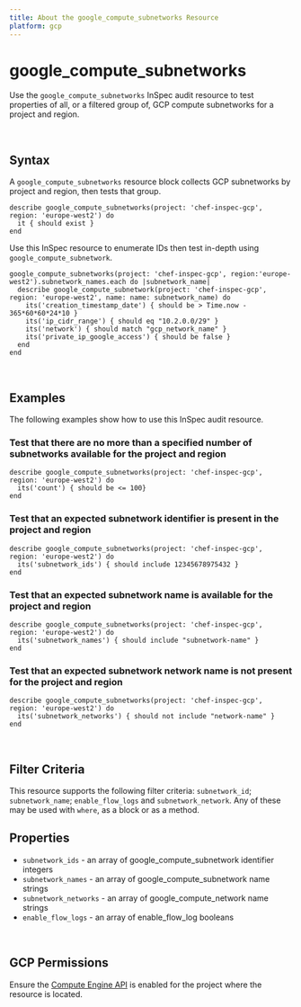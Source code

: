 ```yaml
---
title: About the google_compute_subnetworks Resource
platform: gcp
---
```


# google\_compute\_subnetworks

Use the `google_compute_subnetworks` InSpec audit resource to test properties of all, or a filtered group of, GCP compute subnetworks for a project and region.

<br>

## Syntax

A `google_compute_subnetworks` resource block collects GCP subnetworks by project and region, then tests that group.

    describe google_compute_subnetworks(project: 'chef-inspec-gcp', region: 'europe-west2') do
      it { should exist }
    end

Use this InSpec resource to enumerate IDs then test in-depth using `google_compute_subnetwork`.

    google_compute_subnetworks(project: 'chef-inspec-gcp', region:'europe-west2').subnetwork_names.each do |subnetwork_name|
      describe google_compute_subnetwork(project: 'chef-inspec-gcp', region: 'europe-west2', name: name: subnetwork_name) do
        its('creation_timestamp_date') { should be > Time.now - 365*60*60*24*10 }
        its('ip_cidr_range') { should eq "10.2.0.0/29" }
        its('network') { should match "gcp_network_name" }
        its('private_ip_google_access') { should be false }
      end
    end

<br>

## Examples

The following examples show how to use this InSpec audit resource.

### Test that there are no more than a specified number of subnetworks available for the project and region

    describe google_compute_subnetworks(project: 'chef-inspec-gcp', region: 'europe-west2') do
      its('count') { should be <= 100}
    end

### Test that an expected subnetwork identifier is present in the project and region

    describe google_compute_subnetworks(project: 'chef-inspec-gcp', region: 'europe-west2') do
      its('subnetwork_ids') { should include 12345678975432 }
    end


### Test that an expected subnetwork name is available for the project and region

    describe google_compute_subnetworks(project: 'chef-inspec-gcp', region: 'europe-west2') do
      its('subnetwork_names') { should include "subnetwork-name" }
    end

### Test that an expected subnetwork network name is not present for the project and region

    describe google_compute_subnetworks(project: 'chef-inspec-gcp', region: 'europe-west2') do
      its('subnetwork_networks') { should not include "network-name" }
    end

    
<br>

## Filter Criteria

This resource supports the following filter criteria:  `subnetwork_id`; `subnetwork_name`; `enable_flow_logs`  and `subnetwork_network`. Any of these may be used with `where`, as a block or as a method.

## Properties

*  `subnetwork_ids` - an array of google_compute_subnetwork identifier integers
*  `subnetwork_names` - an array of google_compute_subnetwork name strings
*  `subnetwork_networks` - an array of google_compute_network name strings
*  `enable_flow_logs` - an array of enable_flow_log booleans

<br>


## GCP Permissions

Ensure the [Compute Engine API](https://console.cloud.google.com/apis/library/compute.googleapis.com/) is enabled for the project where the resource is located.